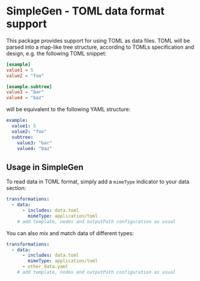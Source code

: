 # SimpleGen - TOML data format support

This package provides support for using TOML as data files. TOML will be parsed into a map-like tree structure, according to TOMLs specification and design, e.g. the following TOML snippet:

```toml
[example]
value1 = 5
value2 = "foo"

[example.subtree]
value3 = "bar"
value4 = "baz"
```

will be equivalent to the following YAML structure:

```yaml
example:
  value1: 5
  value2: "foo"
  subtree:
    value3: "bar"
    value4: "baz"
```
## Usage in SimpleGen

To read data in TOML format, simply add a `mimeType` indicator to your data section:

```yaml
transformations:
  - data:
      - includes: data.toml
        mimeType: application/toml
    # add template, nodes and outputPath configuration as usual
```

You can also mix and match data of different types:

```yaml
transformations:
  - data:
      - includes: data.toml
        mimeType: application/toml
      - other_data.yaml
    # add template, nodes and outputPath configuration as usual
```
